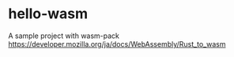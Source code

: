 # hello-wasm
A sample project with wasm-pack
https://developer.mozilla.org/ja/docs/WebAssembly/Rust_to_wasm
